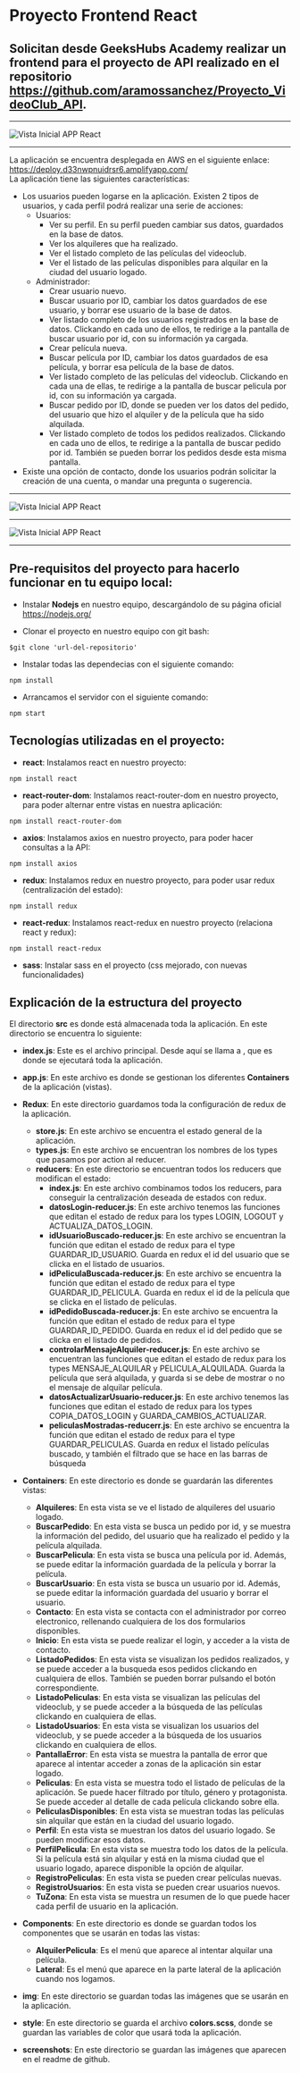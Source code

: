 # Proyecto Frontend React
## Solicitan desde GeeksHubs Academy realizar un frontend para el proyecto de API realizado en el repositorio https://github.com/aramossanchez/Proyecto_VideoClub_API.
***
![Vista Inicial APP React](./frontend/src/screenshots/home.jpg)
***
La aplicación se encuentra desplegada en AWS en el siguiente enlace: https://deploy.d33nwpnuidrsr6.amplifyapp.com/
<br>
La aplicación tiene las siguientes características:
* Los usuarios pueden logarse en la aplicación. Existen 2 tipos de usuarios, y cada perfil podrá realizar una serie de acciones:
    * Usuarios:
        * Ver su perfil. En su perfil pueden cambiar sus datos, guardados en la base de datos.
        * Ver los alquileres que ha realizado.
        * Ver el listado completo de las películas del videoclub.
        * Ver el listado de las películas disponibles para alquilar en la ciudad del usuario logado.
    * Administrador:
        * Crear usuario nuevo.
        * Buscar usuario por ID, cambiar los datos guardados de ese usuario, y borrar ese usuario de la base de datos.
        * Ver listado completo de los usuarios registrados en la base de datos. Clickando en cada uno de ellos, te redirige a la pantalla de buscar usuario por id, con su información ya cargada.
        * Crear película nueva.
        * Buscar película por ID, cambiar los datos guardados de esa película, y borrar esa película de la base de datos.
        * Ver listado completo de las películas del videoclub. Clickando en cada una de ellas, te redirige a la pantalla de buscar pelicula por id, con su información ya cargada.
        * Buscar pedido por ID, donde se pueden ver los datos del pedido, del usuario que hizo el alquiler y de la película que ha sido alquilada.
        * Ver listado completo de todos los pedidos realizados. Clickando en cada uno de ellos, te redirige a la pantalla de buscar pedido por id. También se pueden borrar los pedidos desde esta misma pantalla.
* Existe una opción de contacto, donde los usuarios podrán solicitar la creación de una cuenta, o mandar una pregunta o sugerencia.
***
![Vista Inicial APP React](./frontend/src/screenshots/usuario.jpg)
***
![Vista Inicial APP React](./frontend/src/screenshots/administrador.jpg)
***

## Pre-requisitos del proyecto para hacerlo funcionar en tu equipo local:

* Instalar **Nodejs** en nuestro equipo, descargándolo de su página oficial
https://nodejs.org/

* Clonar el proyecto en nuestro equipo con git bash:
```
$git clone 'url-del-repositorio'
```

* Instalar todas las dependecias con el siguiente comando:
```
npm install
```

* Arrancamos el servidor con el siguiente comando:
```
npm start
```

## Tecnologías utilizadas en el proyecto:

* **react**: Instalamos react en nuestro proyecto:
```
npm install react
```
* **react-router-dom**: Instalamos react-router-dom en nuestro proyecto, para poder alternar entre vistas en nuestra aplicación:
```
npm install react-router-dom
```
* **axios**: Instalamos axios en nuestro proyecto, para poder hacer consultas a la API:
```
npm install axios
```
* **redux**: Instalamos redux en nuestro proyecto, para poder usar redux (centralización del estado):
```
npm install redux
```
* **react-redux**: Instalamos react-redux en nuestro proyecto (relaciona react y redux):
```
npm install react-redux
```
* **sass**: Instalar sass en el proyecto (css mejorado, con nuevas funcionalidades)

## Explicación de la estructura del proyecto

El directorio **src** es donde está almacenada toda la aplicación. En este directorio se encuentra lo siguiente:

* **index.js**: Este es el archivo principal. Desde aquí se llama a **<App/>**, que es donde se ejecutará toda la aplicación.

* **app.js**: En este archivo es donde se gestionan los diferentes **Containers** de la aplicación (vistas).

* **Redux**: En este directorio guardamos toda la configuración de redux de la aplicación.
    * **store.js**: En este archivo se encuentra el estado general de la aplicación.
    * **types.js**: En este archivo se encuentran los nombres de los types que pasamos por action al reducer.
    * **reducers**: En este directorio se encuentran todos los reducers que modifican el estado:
        * **index.js**: En este archivo combinamos todos los reducers, para conseguir la centralización deseada de estados con redux.
        * **datosLogin-reducer.js**: En este archivo tenemos las funciones que editan el estado de redux para los types LOGIN, LOGOUT y ACTUALIZA_DATOS_LOGIN.
        * **idUsuarioBuscado-reducer.js**: En este archivo se encuentran la función que editan el estado de redux para el type GUARDAR_ID_USUARIO. Guarda en redux el id del usuario que se clicka en el listado de usuarios.
        * **idPeliculaBuscada-reducer.js**: En este archivo se encuentra la función que editan el estado de redux para el type GUARDAR_ID_PELICULA. Guarda en redux el id de la película que se clicka en el listado de películas.
        * **idPedidoBuscada-reducer.js**: En este archivo se encuentra la función que editan el estado de redux para el type GUARDAR_ID_PEDIDO. Guarda en redux el id del pedido que se clicka en el listado de pedidos.
        * **controlarMensajeAlquiler-reducer.js**: En este archivo se encuentran las funciones que editan el estado de redux para los types MENSAJE_ALQUILAR y PELICULA_ALQUILADA. Guarda la película que será alquilada, y guarda si se debe de mostrar o no el mensaje de alquilar película.
        * **datosActualizarUsuario-reducer.js**: En este archivo tenemos las funciones que editan el estado de redux para los types COPIA_DATOS_LOGIN y GUARDA_CAMBIOS_ACTUALIZAR.
        * **peliculasMostradas-reducerr.js**: En este archivo se encuentra la función que editan el estado de redux para el type GUARDAR_PELICULAS. Guarda en redux el listado películas buscado, y también el filtrado que se hace en las barras de búsqueda

* **Containers**: En este directorio es donde se guardarán las diferentes vistas:
    * **Alquileres**: En esta vista se ve el listado de alquileres del usuario logado.
    * **BuscarPedido**: En esta vista se busca un pedido por id, y se muestra la información del pedido, del usuario que ha realizado el pedido y la película alquilada.
    * **BuscarPelicula**: En esta vista se busca una película por id. Además, se puede editar la información guardada de la película y borrar la película.
    * **BuscarUsuario**: En esta vista se busca un usuario por id. Además, se puede editar la información guardada del usuario y borrar el usuario.
    * **Contacto**: En esta vista se contacta con el administrador por correo electronico, rellenando cualquiera de los dos formularios disponibles.
    * **Inicio**: En esta vista se puede realizar el login, y acceder a la vista de contacto.
    * **ListadoPedidos**: En esta vista se visualizan los pedidos realizados, y se puede acceder a la busqueda esos pedidos clickando en cualquiera de ellos. También se pueden borrar pulsando el botón correspondiente.
    * **ListadoPeliculas**: En esta vista se visualizan las películas del videoclub, y se puede acceder a la búsqueda de las películas clickando en cualquiera de ellas.
    * **ListadoUsuarios**: En esta vista se visualizan los usuarios del videoclub, y se puede acceder a la búsqueda de los usuarios clickando en cualquiera de ellos.
    * **PantallaError**: En esta vista se muestra la pantalla de error que aparece al intentar acceder a zonas de la aplicación sin estar logado.
    * **Peliculas**: En esta vista se muestra todo el listado de películas de la aplicación. Se puede hacer filtrado por título, género y protagonista. Se puede acceder al detalle de cada película clickando sobre ella.
    * **PeliculasDisponibles**: En esta vista se muestran todas las películas sin alquilar que están en la ciudad del usuario logado.
    * **Perfil**: En esta vista se muestran los datos del usuario logado. Se pueden modificar esos datos.
    * **PerfilPelicula**: En esta vista se muestra todo los datos de la película. Si la película está sin alquilar y está en la misma ciudad que el usuario logado, aparece disponible la opción de alquilar.
    * **RegistroPeliculas**: En esta vista se pueden crear películas nuevas.
    * **RegistroUsuarios**: En esta vista se pueden crear usuarios nuevos.
    * **TuZona**: En esta vista se muestra un resumen de lo que puede hacer cada perfil de usuario en la aplicación.

* **Components**: En este directorio es donde se guardan todos los componentes que se usarán en todas las vistas:
    * **AlquilerPelicula**: Es el menú que aparece al intentar alquilar una película.
    * **Lateral**: Es el menú que aparece en la parte lateral de la aplicación cuando nos logamos.
* **img**: En este directorio se guardan todas las imágenes que se usarán en la aplicación.
* **style**: En este directorio se guarda el archivo **colors.scss**, donde se guardan las variables de color que usará toda la aplicación.
* **screenshots**: En este directorio se guardan las imágenes que aparecen en el readme de github.